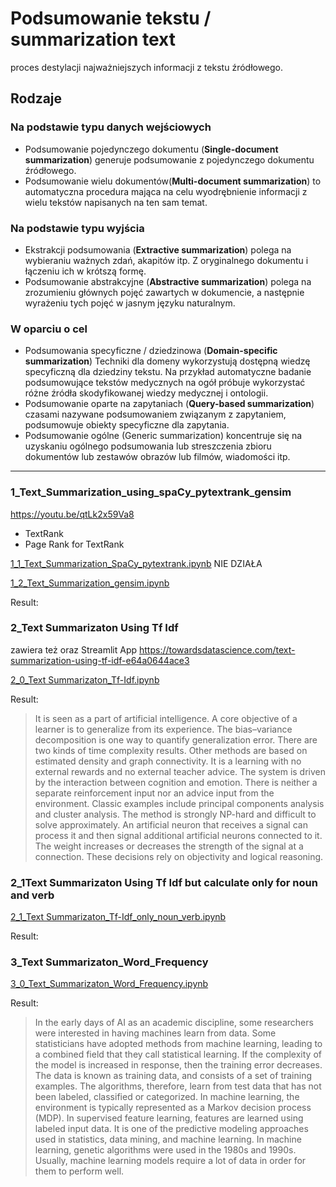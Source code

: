 # Podsumowanie tekstu / summarization text
proces destylacji najważniejszych informacji z tekstu źródłowego.

## Rodzaje 
### Na podstawie typu danych wejściowych
- Podsumowanie pojedynczego dokumentu (__Single-document summarization__) generuje podsumowanie z pojedynczego dokumentu źródłowego.
- Podsumowanie wielu dokumentów(__Multi-document summarization__) to automatyczna procedura mająca na celu wyodrębnienie informacji z wielu tekstów napisanych na ten sam temat.

### Na podstawie typu wyjścia
- Ekstrakcji podsumowania (__Extractive summarization__) polega na wybieraniu ważnych zdań, akapitów itp. Z oryginalnego dokumentu i łączeniu ich w krótszą formę.
- Podsumowanie abstrakcyjne (__Abstractive summarization__) polega na zrozumieniu głównych pojęć zawartych w dokumencie, a następnie wyrażeniu tych pojęć w jasnym języku naturalnym.

### W oparciu o cel
- Podsumowania specyficzne / dziedzinowa (__Domain-specific summarization__) Techniki dla domeny wykorzystują dostępną wiedzę specyficzną dla dziedziny tekstu. Na przykład automatyczne badanie podsumowujące tekstów medycznych na ogół próbuje wykorzystać różne źródła skodyfikowanej wiedzy medycznej i ontologii.
- Podsumowanie oparte na zapytaniach (__Query-based summarization__) czasami nazywane podsumowaniem związanym z zapytaniem, podsumowuje obiekty specyficzne dla zapytania.
- Podsumowanie ogólne (Generic summarization) koncentruje się na uzyskaniu ogólnego podsumowania lub streszczenia zbioru dokumentów lub zestawów obrazów lub filmów, wiadomości itp.

_________________________________

### 1_Text_Summarization_using_spaCy_pytextrank_gensim

https://youtu.be/qtLk2x59Va8

- TextRank
- Page Rank for TextRank

[1_1_Text_Summarization_SpaCy_pytextrank.ipynb](https://github.com/ciepielajan/NLP_Text-Summarization/blob/main/1_1_Text_Summarization_SpaCy_pytextrank.ipynb)  NIE DZIAŁA

[1_2_Text_Summarization_gensim.ipynb](https://github.com/ciepielajan/NLP_Text-Summarization/blob/main/1_2_Text_Summarization_gensim.ipynb)

Result:
>

### 2_Text Summarizaton Using Tf Idf

zawiera też oraz Streamlit App https://towardsdatascience.com/text-summarization-using-tf-idf-e64a0644ace3  

[2_0_Text Summarizaton_Tf-Idf.ipynb](https://github.com/ciepielajan/NLP_Text-Summarization/blob/main/2_0_Text_Summarizaton_Tf_Idf.ipynb)

Result:
>It is seen as a part of artificial intelligence. A core objective of a learner is to generalize from its experience. The bias–variance decomposition is one way to quantify generalization error. There are two kinds of time complexity results. Other methods are based on estimated density and graph connectivity. It is a learning with no external rewards and no external teacher advice. The system is driven by the interaction between cognition and emotion. There is neither a separate reinforcement input nor an advice input from the environment. Classic examples include principal components analysis and cluster analysis. The method is strongly NP-hard and difficult to solve approximately. An artificial neuron that receives a signal can process it and then signal additional artificial neurons connected to it. The weight increases or decreases the strength of the signal at a connection. These decisions rely on objectivity and logical reasoning.

### 2_1Text Summarizaton Using Tf Idf but calculate only for noun and verb 
[2_1_Text Summarizaton_Tf-Idf_only_noun_verb.ipynb](https://github.com/ciepielajan/NLP_Text-Summarization/blob/main/2_1_Text%20Summarizaton_Tf-Idf_only_noun_verb.ipynb)

Result:
>

### 3_Text Summarizaton_Word_Frequency
[3_0_Text_Summarizaton_Word_Frequency.ipynb](https://github.com/ciepielajan/NLP_Text-Summarization/blob/main/3_0_Text_Summarizaton_Word_Frequency.ipynb)

Result:
> In the early days of AI as an academic discipline, some researchers were interested in having machines learn from data. Some statisticians have adopted methods from machine learning, leading to a combined field that they call statistical learning. If the complexity of the model is increased in response, then the training error decreases. The data is known as training data, and consists of a set of training examples. The algorithms, therefore, learn from test data that has not been labeled, classified or categorized. In machine learning, the environment is typically represented as a Markov decision process (MDP). In supervised feature learning, features are learned using labeled input data. It is one of the predictive modeling approaches used in statistics, data mining, and machine learning. In machine learning, genetic algorithms were used in the 1980s and 1990s. Usually, machine learning models require a lot of data in order for them to perform well.






